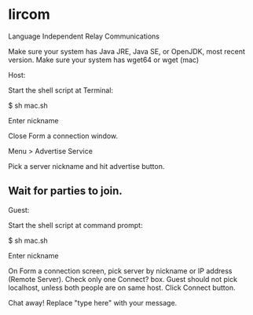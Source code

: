 # lircom
Language Independent Relay Communications

Make sure your system has Java JRE, Java SE, or OpenJDK, most recent version.
Make sure your system has wget64 or wget (mac)

Host:

Start the shell script at Terminal:

$ sh mac.sh

Enter nickname

Close Form a connection window.

Menu > Advertise Service

Pick a server nickname and hit advertise button.

Wait for parties to join.
-------------------------------------------------------------------------
Guest:

Start the shell script at command prompt:

$ sh mac.sh

Enter nickname

On Form a connection screen, pick server by nickname or IP address (Remote Server).  Check only one Connect? box.  Guest should not pick localhost, unless both people are on same host.  Click Connect button.

Chat away!  Replace "type here" with your message.
